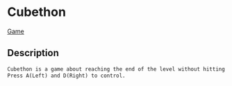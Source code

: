 # Cubethon
[Game](/cubethon/game)

## Description
```markdown
Cubethon is a game about reaching the end of the level without hitting the black obstacles.
Press A(Left) and D(Right) to control.
```
